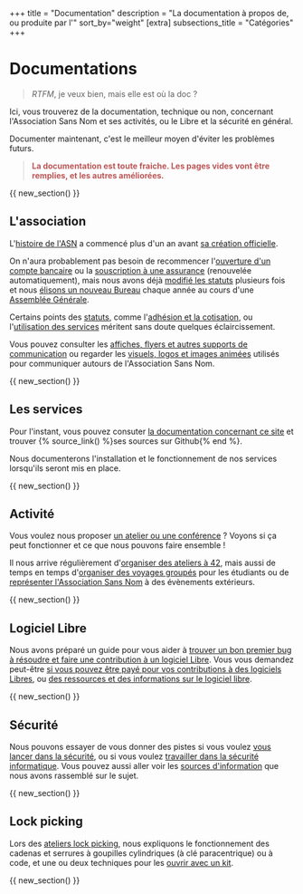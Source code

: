 +++
title = "Documentation"
description = "La documentation à propos de, ou produite par l'"
sort_by="weight"
[extra]
subsections_title = "Catégories"
+++

# Documentations

> _RTFM_, je veux bien, mais elle est où la doc ?

Ici, vous trouverez de la documentation, technique ou non, concernant
l'Association Sans Nom et ses activités, ou le Libre et la sécurité en général.

Documenter maintenant, c'est le meilleur moyen d'éviter les problèmes futurs. 

> <span style="color:#b55; font-weight:bold">La documentation est toute fraiche.
> Les pages vides vont être remplies, et les autres améliorées.</span>

{{ new_section() }}

## L'association

L'[histoire de l'ASN](./documentation/association/historique/index.md) a
commencé plus d'un an avant [sa création
officielle](./documentation/association/création/index.md).

On n'aura probablement pas besoin de recommencer l'[ouverture d'un compte
bancaire](./documentation/association/banque/index.md) ou la [souscription à
une assurance](./documentation/association/assurance/index.md) (renouvelée
automatiquement), mais nous avons déjà [modifié les
statuts](./documentation/association/modification_des_statuts/index.md)
plusieurs fois et nous [élisons un nouveau
Bureau](./documentation/association/elections/index.md) chaque année au cours
d'une [Assemblée
Générale](./documentation/association/assemblée_générale/index.md).

Certains points des [statuts](./statuts/index.md), comme l'[adhésion et la
cotisation](./documentation/association/adhésion_et_cotisation/index.md), ou
l'[utilisation des
services](./documentation/association/utiliser_les_services/index.md) méritent
sans doute quelques éclaircissement.

Vous pouvez consulter les [affiches, flyers et autres supports de
communication](./documentation/association/flyers/index.md) ou regarder les
[visuels, logos et images
animées](./documentation/association/visuels/index.md) utilisés pour
communiquer autours de l'Association Sans Nom.

{{ new_section() }}

## Les services

Pour l'instant, vous pouvez consuter [la documentation concernant ce
site](./documentation/services/website_sansnom_org/index.md) et trouver {%
source_link() %}ses sources sur Github{% end %}.

Nous documenterons l'installation et le fonctionnement de nos services
lorsqu'ils seront mis en place.

{{ new_section() }}

## Activité

Vous voulez nous proposer [un atelier ou une
conférence](./documentation/activités/proposer_une_activité/index.md) ? Voyons
si ça peut fonctionner et ce que nous pouvons faire ensemble !

Il nous arrive régulièrement d'[organiser des ateliers à
42](./documentation/activités/atelier_à_42/index.md), mais aussi de temps en
temps d'[organiser des voyages
groupés](./documentation/activités/voyage_groupé/index.md) pour les étudiants
ou de [représenter l'Association Sans
Nom](./documentation/activités/évènement_extérieur/index.md) à des évènements
extérieurs.

{{ new_section() }}

## Logiciel Libre

Nous avons préparé un guide pour vous aider à [trouver un bon premier bug à
résoudre et faire une contribution à un logiciel
Libre](./documentation/logiciel_libre/comment_contribuer/index.md).
Vous vous demandez peut-être [si vous pouvez être payé pour vos contributions à
des logiciels
Libres](./documentation/logiciel_libre/contribution_rémunérée/index.md)<!-- ou
comment [gérer votre projet de logiciel libre et trouver des
contributeurs](./documentation/logiciel_libre/mon_logiciel_libre/index.md).
Mais peut-être cherchez vous simplement [des logiciels libres à
utiliser](./documentation/logiciel_libre/utiliser/index.md)-->, ou [des ressources
et des informations sur le logiciel
libre](./documentation/logiciel_libre/ressources/index.md).

{{ new_section() }}

## Sécurité

Nous pouvons essayer de vous donner des pistes si vous voulez [vous lancer dans
la sécurité](./documentation/sécurité/débuter/index.md), ou si vous voulez
[travailler dans la sécurité
informatique](./documentation/sécurité/professionnalisation/index.md).
Vous pouvez aussi aller voir les [sources
d'information](./documentation/sécurité/ressources/index.md) que nous avons
rassemblé sur le sujet.

{{ new_section() }}

## Lock picking

Lors des [ateliers lock picking](./activités/lock-picking/_index.md), nous
expliquons le fonctionnement des cadenas et serrures à goupilles cylindriques
(à clé paracentrique) ou à code, et une ou deux techniques pour les [ouvrir
avec un kit](./documentation/lock_picking/paracentrique/index.md)<!-- ou [avec
une simple cannette](./documentation/lock_picking/canette/index.md) ou [sans
outils](./documentation/lock_picking/cadenas_à_code/index.md) pour ce dernier.
Nous prévoyons également d'essayer de [fabriquer des outils
nous-mêmes](./documentation/lock_picking/créer_ses_outils/index.md)-->.

{{ new_section() }}
